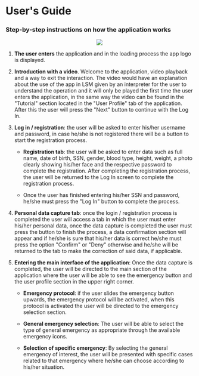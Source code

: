 # User's Guide 

### Step-by-step instructions on how the application works 

<p align="center">
  <img src="/Assets/medium-fiedelity model.jpeg">
</p>

1. **The user enters** the application and in the loading process the app logo is displayed. 

2. **Introduction with a video**. Welcome to the application, video playback and a way to exit the interaction. The video would have an explanation about the use of the app in LSM given by an interpreter for the user to understand the operation and it will only be played the first time the user enters the application, in the same way the video can be found in the "Tutorial" section located in the "User Profile" tab of the application. After this the user will press the "Next" button to continue with the Log In. 

3. **Log in / registration**: the user will be asked to enter his/her username and password, in case he/she is not registered there will be a button to start the registration process.  

	- **Registration tab**: the user will be asked to enter data such as full name, date of birth, SSN, gender, blood type, height, weight, a photo clearly showing his/her face and the respective password to complete the registration. After completing the registration process, the user will be returned to the Log In screen to complete the registration process. 

	- Once the user has finished entering his/her SSN and password, he/she must press the "Log In" button to complete the process. 

4. **Personal data capture tab**: once the login / registration process is completed the user will access a tab in which the user must enter his/her personal data, once the data capture is completed the user must press the button to finish the process, a data confirmation section will appear and if he/she is sure that his/her data is correct he/she must press the option "Confirm" or "Deny" otherwise and he/she will be returned to the tab to make the correction of said data, if applicable.  

5. **Entering the main interface of the application**: Once the data capture is completed, the user will be directed to the main section of the application where the user will be able to see the emergency button and the user profile section in the upper right corner. 

	- **Emergency protocol**: if the user slides the emergency button upwards, the emergency protocol will be activated, when this protocol is activated the user will be directed to the emergency selection section. 

	- **General emergency selection**: The user will be able to select the type of general emergency as appropriate through the available emergency icons. 

	- **Selection of specific emergency**: By selecting the general emergency of interest, the user will be presented with specific cases related to that emergency where he/she can choose according to his/her situation.

